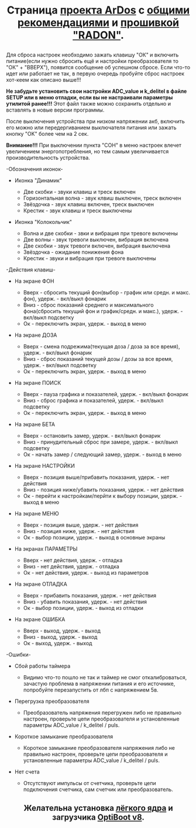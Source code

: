 # <p align="center">Страница [проекта ArDos](http://arduino.ru/forum/proekty/delaem-dozimetr) с [общими рекомендациями](http://arduino.ru/forum/proekty/delaem-dozimetr#comment-263653) и [прошивкой "RADON"](http://arduino.ru/forum/proekty/delaem-dozimetr?page=84#comment-526157).</p> 

Для сброса настроек необходимо зажать клавишу "ОК" и включить питание(если нужно сбросить ещё и настройки преобразователя то "ОК" + "ВВЕРХ"), появится сообщение об успешном сбросе.
  Если что-то идет или работает не так, в первую очередь пробуйте сброс настроек хот-кеем как описано выше!!!

  <b>Не забудьте установить свои настройки ADC_value и k_delitel в файле SETUP или в меню отладки, если вы не настраивали параметры утилитой ранее!!!</b> Этот файл также можно сохранить отдельно и вставлять в новые версии программы.

  После выключения устройства при низком напряжении акб, включить его можно или передергиванием выключателя питания или зажать кнопку "OK" более чем на 2 сек.

<b>Внимание!!!</b> При выключении пункта "СОН" в меню настроек влечет увеличением энергопотребления, но тем самым увеличивается производительность устройства.

   -Обозначения иконок-

  - Иконка "Динамик"
      - Две скобки - звуки клавиш и треск включен
      - Горизонтальная волна - звук клвиш выключен, треск включен
      - Звёздочка - звук клавиш включен, треск выключен
      - Крестик - звук клавиш и треск выключены

  - Иконка "Колокольчик"
      - Волна и две скобки - звки и вибрация при тревоге включены
      - Две волны - звук тревоги выключен, вибрация включена
      - Две скобки - звук тревоги включен, вибрация выключена
      - Звёздочка - ожидание понижения фона
      - Крестик - звуки и вибрация при тревоге выключены
  
  -Действия клавиш-

  - На экране ФОН
      - Вверх - сбросить текущий фон(выбор - график или средн. и макс. фон), удерж. - вкл/выкл фонарик
      - Вниз - сброс показаний среднего и максимального фона(сбросить текущий фон и график/средн. и макс.), удерж. - вкл/выкл подсветку
      - Ок - переключить экран, удерж. - выход в меню

  - На экране ДОЗА
      - Вверх - смена подрежима(текущая доза / доза за все время), удерж. - вкл/выкл фонарик
      - Вниз - сброс показаний текущей дозы / дозы за все время, удерж. - вкл/выкл подсветку
      - Ок - переключить экран, удерж. - выход в меню

  - На экране ПОИСК
      - Вверх - пауза графика и показателей, удерж. - вкл/выкл фонарик
      - Вниз - сброс графика и показателей, удерж. - вкл/выкл подсветку
      - Ок - переключить экран, удерж. - выход в меню

  - На экране БЕТА
      - Вверх - остановить замер, удерж. - вкл/выкл фонарик
      - Вниз - принудительный сброс при замере, удерж. - вкл/выкл подсветку
      - Ок - начать замер / следующий замер, удерж. - выход в меню

  - На экране НАСТРОЙКИ
      - Вверх - позиция выше/прибавить показания, удерж. - нет действия
      - Вниз - позиция ниже/убавить показания, удерж. - нет действия
      - Ок - перейти к настройкам/перйти к выбору позиции, удерж. - выход в меню

   - На экране МЕНЮ
      - Вверх - позиция выше, удерж. - нет действия
      - Вниз - позиция ниже, удерж. - нет действия
      - Ок - выбор позиции, удерж. - выход в основные экраны

  - На экранах ПАРАМЕТРЫ
      - Вверх - нет действия, удерж. - отладка
      - Вниз - нет действия, удерж. - отладка
      - Ок - нет действия, удерж. - выход из параметров

  - На экране ОТЛАДКА
      - Вверх - прибавить показания, удерж. - нет действия
      - Вниз - убавить показания, удерж. - нет действия
      - Ок - выбор позиции, удерж. - выход из отладки

  - На экране ОШИБКА
      - Вверх - выход, удерж. - выход
      - Вниз - выход, удерж. - выход
      - Ок - выход, удерж. - выход

  -Ошибки-

  - Сбой работы таймера
      - Видимо что-то пошло не так и таймер не смог откалиброваться, зачастую проблема в напряжении питания и его источнике, попробуйте перезапустить от лбп с напряжением 5в.

  - Перегрузка преобразователя
      - Преобразователь напряжения перегружен либо не правильно настроен, проверьте цепи преобразователя и установленные параметры ADC_value / k_delitel / puls.

  - Короткое замыкание преобразователя
      - Короткое замыкание преобразователя напряжения либо не правильно настроен, проверьте цепи преобразователя и установленные параметры ADC_value / k_delitel / puls.

  - Нет счета
      - Отсутствуют импульсы от счетчика, проверьте цепи подключения счетчика, сам счетчик или преобразователь.
  
  ## <p align="center">Желательна установка [лёгкого ядра](https://alexgyver.github.io/package_GyverCore_index.json) и загрузчика [OptiBoot v8](https://github.com/Optiboot/optiboot).</p>

  
 <p align="center">
  <img src="http://arduino.ru/sites/default/files/u52103/ardos_3.1.1_1.jpg" alt=""/>
</p>
